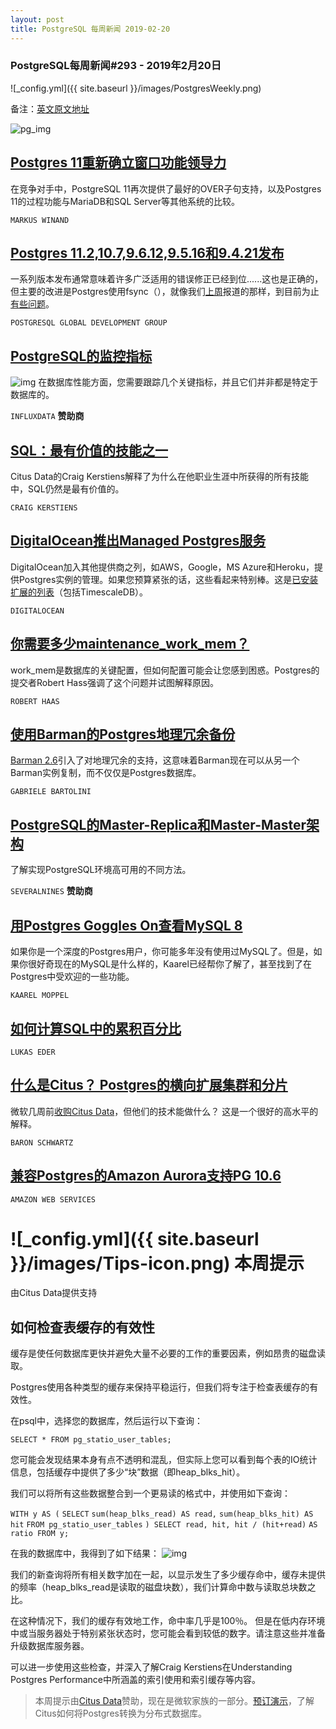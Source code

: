 ```yaml
---
layout: post
title: PostgreSQL 每周新闻 2019-02-20
---
```



### PostgreSQL每周新闻#293 - 2019年2月20日
![_config.yml]({{ site.baseurl }}/images/PostgresWeekly.png)


备注：[英文原文地址](https://postgresweekly.com/issues/293)

![pg_img](https://res.cloudinary.com/cpress/image/upload/w_1280,e_sharpen:60/smn8psobpfnmkotvecyz.jpg)

## [Postgres 11重新确立窗口功能领导力](https://modern-sql.com/blog/2019-02/postgresql-11)
在竞争对手中，PostgreSQL 11再次提供了最好的OVER子句支持，以及Postgres 11的过程功能与MariaDB和SQL Server等其他系统的比较。

`MARKUS WINAND`

## [Postgres 11.2,10.7,9.6.12,9.5.16和9.4.21发布](https://www.postgresql.org/about/news/1920/)
一系列版本发布通常意味着许多广泛适用的错误修正已经到位......这也是正确的，但主要的改进是Postgres使用fsync（），就像我们[上周](https://postgresweekly.com/issues/292)报道的那样，到目前为止[有些问题](https://fosdem.org/2019/schedule/event/postgresql_fsync/)。

`POSTGRESQL GLOBAL DEVELOPMENT GROUP`

## [PostgreSQL的监控指标](https://www.influxdata.com/blog/metrics-to-monitor-in-your-postgresql-database/)
![img](https://copm.s3.amazonaws.com/e973d6f1.jpg)
在数据库性能方面，您需要跟踪几个关键指标，并且它们并非都是特定于数据库的。

`INFLUXDATA` **赞助商**

## [SQL：最有价值的技能之一](http://www.craigkerstiens.com/2019/02/12/sql-most-valuable-skill/)
Citus Data的Craig Kerstiens解释了为什么在他职业生涯中所获得的所有技能中，SQL仍然是最有价值的。

`CRAIG KERSTIENS`

## [DigitalOcean推出Managed Postgres服务](https://blog.digitalocean.com/announcing-managed-databases-for-postgresql/)
DigitalOcean加入其他提供商之列，如AWS，Google，MS Azure和Heroku，提供Postgres实例的管理。如果您预算紧张的话，这些看起来特别棒。这是[已安装扩展的列表](https://gist.github.com/peterc/e4f7a288ed0eb7e4ffe2d8383a086306)（包括TimescaleDB）。

`DIGITALOCEAN`

## [你需要多少maintenance_work_mem？](https://rhaas.blogspot.com/2019/01/how-much-maintenanceworkmem-do-i-need.html)
work_mem是数据库的关键配置，但如何配置可能会让您感到困惑。Postgres的提交者Robert Hass强调了这个问题并试图解释原因。

`ROBERT HAAS`

## [使用Barman的Postgres地理冗余备份](https://blog.2ndquadrant.com/geo-redundancy-postgresql-database-backups-barman/)
[Barman 2.6](https://www.pgbarman.org/barman-2-6-released/)引入了对地理冗余的支持，这意味着Barman现在可以从另一个Barman实例复制，而不仅仅是Postgres数据库。

`GABRIELE BARTOLINI`

## [PostgreSQL的Master-Replica和Master-Master架构](https://severalnines.com/blog/postgresql-high-availability-master-slave-master-master-architectures?utm_campaign=Migrate_CS_OS_Campaign_FEB18&utm_content=pgweekly&utm_medium=Email&utm_source=Link_Click)
了解实现PostgreSQL环境高可用的不同方法。

`SEVERALNINES` **赞助商**

## [用Postgres Goggles On查看MySQL 8](https://www.cybertec-postgresql.com/en/looking-at-mysql-8-with-postgresql-goggles-on/)
如果你是一个深度的Postgres用户，你可能多年没有使用过MySQL了。但是，如果你很好奇现在的MySQL是什么样的，Kaarel已经帮你了解了，甚至找到了在Postgres中受欢迎的一些功能。

`KAAREL MOPPEL`

## [如何计算SQL中的累积百分比](https://blog.jooq.org/2019/02/14/how-to-calculate-a-cumulative-percentage-in-sql/)

`LUKAS EDER`

## [什么是Citus？ Postgres的横向扩展集群和分片](https://www.xaprb.com/blog/citus/)
微软几周前[收购Citus Data](https://blogs.microsoft.com/blog/2019/01/24/microsoft-acquires-citus-data-re-affirming-its-commitment-to-open-source-and-accelerating-azure-postgresql-performance-and-scale/)，但他们的技术能做什么？ 这是一个很好的高水平的解释。

`BARON SCHWARTZ`

## [兼容Postgres的Amazon Aurora支持PG 10.6](https://aws.amazon.com/cn/about-aws/whats-new/2019/02/amazon-aurora-with-postgresql-compatibility-supports-postgresql-10-6/)

`AMAZON WEB SERVICES`

# ![_config.yml]({{ site.baseurl }}/images/Tips-icon.png)   本周提示
由Citus Data提供支持

## 如何检查表缓存的有效性

缓存是使任何数据库更快并避免大量不必要的工作的重要因素，例如昂贵的磁盘读取。

Postgres使用各种类型的缓存来保持平稳运行，但我们将专注于检查表缓存的有效性。

在psql中，选择您的数据库，然后运行以下查询：

`SELECT * FROM pg_statio_user_tables;` 

您可能会发现结果本身有点不透明和混乱，但实际上您可以看到每个表的IO统计信息，包括缓存中提供了多少“块”数据（即heap_blks_hit）。

我们可以将所有这些数据整合到一个更易读的格式中，并使用如下查询：

`WITH y AS (`
  `SELECT`
  `sum(heap_blks_read) AS read,`
  `sum(heap_blks_hit) AS hit`
  `FROM pg_statio_user_tables`
 `) SELECT read, hit, hit / (hit+read)`
   `AS ratio FROM y;`

在我的数据库中，我得到了如下结果：
![img](https://res.cloudinary.com/cpress/image/upload/w_1280,e_sharpen:60/wlanefrlhzlcikqtvtdd.jpg)

我们的新查询将所有相关数字加在一起，以显示发生了多少缓存命中，缓存未提供的频率（heap_blks_read是读取的磁盘块数），我们计算命中数与读取总块数之比。

在这种情况下，我们的缓存有效地工作，命中率几乎是100％。 但是在低内存环境中或当服务器处于特别紧张状态时，您可能会看到较低的数字。请注意这些并准备升级数据库服务器。

可以进一步使用这些检查，并深入了解Craig Kerstiens在Understanding Postgres Performance中所涵盖的索引使用和索引缓存等内容。

> 本周提示由[Citus Data](https://www.citusdata.com/?utm_source=PG_Weekly&utm_medium=email&utm_campaign=sponsor_blog)赞助，现在是微软家族的一部分。[预订演示](https://www.citusdata.com/about/book_demo/?utm_source=PG_Weekly&utm_medium=email&utm_campaign=sponsor_blog)，了解Citus如何将Postgres转换为分布式数据库。
